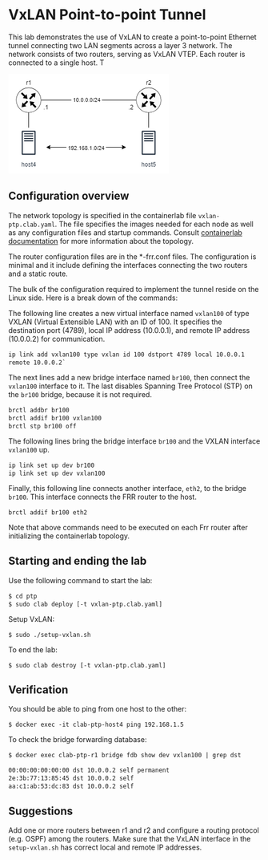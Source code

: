 # VxLAN Point-to-point Tunnel

This lab demonstrates the use of VxLAN to create a point-to-point Ethernet tunnel connecting two LAN segments across a layer 3 network. The network consists of two routers, serving as VxLAN VTEP. Each router is connected to a single host. T


![p2p](../img/ptp.png)

## Configuration overview

The network topology is specified in the containerlab file `vxlan-ptp.clab.yaml`. The file specifies the images needed for each node as well as any configuration files and startup commands. Consult [containerlab documentation](https://containerlab.dev/manual/topo-def-file/) for more information about the topology.

The router configuration files are in the *-frr.conf files. The configuration is minimal and it include defining the interfaces connecting the two routers and a static route.

The bulk of the configuration required to implement the tunnel reside on the Linux side. Here is a break down of the commands:

The following line creates a new virtual interface named `vxlan100` of type VXLAN (Virtual Extensible LAN) with an ID of 100. It specifies the destination port (4789), local IP address (10.0.0.1), and remote IP address (10.0.0.2) for communication.

```
ip link add vxlan100 type vxlan id 100 dstport 4789 local 10.0.0.1 remote 10.0.0.2`
```

The next lines add a new bridge interface named `br100`, then connect the `vxlan100` interface to it. The last disables Spanning Tree Protocol (STP) on the `br100` bridge, because it is not required. 

```
brctl addbr br100
brctl addif br100 vxlan100
brctl stp br100 off
```

The following lines bring the bridge interface `br100` and the VXLAN interface `vxlan100` up.

```
ip link set up dev br100
ip link set up dev vxlan100
```

Finally, this following line connects another interface, `eth2`, to the bridge `br100`. This interface connects the FRR router to the host.


```
brctl addif br100 eth2
```

Note that above commands need to be executed on each Frr router after initializing the containerlab topology. 

   
## Starting and ending the lab

Use the following command to start the lab:

```
$ cd ptp
$ sudo clab deploy [-t vxlan-ptp.clab.yaml]
```

Setup VxLAN:

```
$ sudo ./setup-vxlan.sh
```

To end the lab:

```
$ sudo clab destroy [-t vxlan-ptp.clab.yaml]
```


## Verification

You should be able to ping from one host to the other:

```
$ docker exec -it clab-ptp-host4 ping 192.168.1.5
```

To check the bridge forwarding database:

```
$ docker exec clab-ptp-r1 bridge fdb show dev vxlan100 | grep dst
```

```
00:00:00:00:00:00 dst 10.0.0.2 self permanent
2e:3b:77:13:85:45 dst 10.0.0.2 self
aa:c1:ab:53:dc:83 dst 10.0.0.2 self
```

## Suggestions

Add one or more routers between r1 and r2 and configure a routing protocol (e.g. OSPF) among the routers. Make sure that the VxLAN interface in the `setup-vxlan.sh` has correct local and remote IP addresses.
